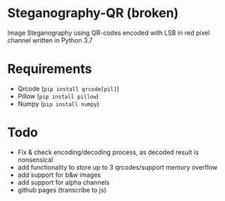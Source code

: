 # Steganography-QR (broken)
Image Steganography using QR-codes encoded with LSB in red pixel channel written in Python 3.7

# Requirements
- Qrcode (`pip install qrcode[pil]`)
- Pillow (`pip install pillow`)
- Numpy (`pip install numpy`)

# Todo
- Fix & check encoding/decoding process, as decoded result is nonsensical
- add functionality to store up to 3 qrcodes/support memory overflow 
- add support for b&w images
- add support for alpha channels
- github pages (transcribe to js)

